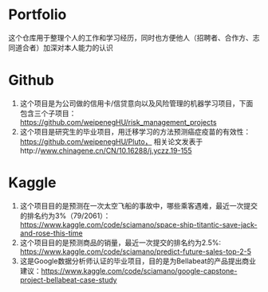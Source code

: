 # Portfolio
这个仓库用于整理个人的工作和学习经历，同时也方便他人（招聘者、合作方、志同道合者）加深对本人能力的认识

# Github
1. 这个项目是为公司做的信用卡/信贷意向以及风险管理的机器学习项目，下面包含三个子项目：https://github.com/weipenegHU/risk_management_projects
2. 这个项目是研究生的毕业项目，用迁移学习的方法预测癌症疫苗的有效性：https://github.com/weipenegHU/Pluto， 相关论文发表于http://www.chinagene.cn/CN/10.16288/j.yczz.19-155

# Kaggle
1. 这个项目目的是预测在一次太空飞船的事故中，哪些乘客遇难，最近一次提交的排名约为3%（79/2061）：https://www.kaggle.com/code/sciamano/space-ship-titantic-save-jack-and-rose-this-time
2. 这个项目目的是预测商品的销量，最近一次提交的排名约为2.5%: https://www.kaggle.com/code/sciamano/predict-future-sales-top-2-5
3. 这是Google数据分析师认证的毕业项目，目的是为Bellabeat的产品提出商业建议：https://www.kaggle.com/code/sciamano/google-capstone-project-bellabeat-case-study
